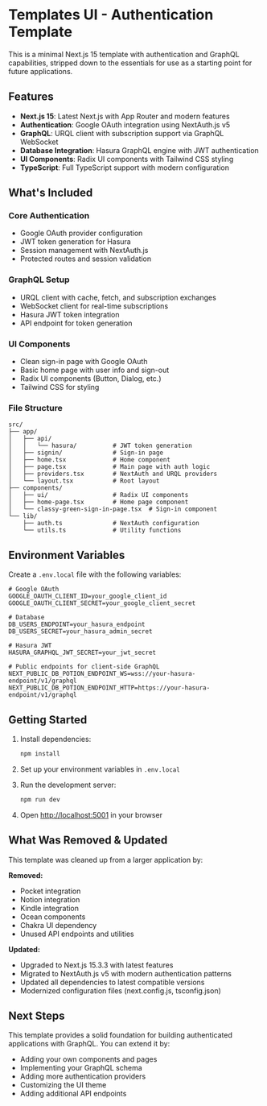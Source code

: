 # Templates UI - Authentication Template

This is a minimal Next.js 15 template with authentication and GraphQL capabilities, stripped down to the essentials for use as a starting point for future applications.

## Features

- **Next.js 15**: Latest Next.js with App Router and modern features
- **Authentication**: Google OAuth integration using NextAuth.js v5
- **GraphQL**: URQL client with subscription support via GraphQL WebSocket
- **Database Integration**: Hasura GraphQL engine with JWT authentication
- **UI Components**: Radix UI components with Tailwind CSS styling
- **TypeScript**: Full TypeScript support with modern configuration

## What's Included

### Core Authentication
- Google OAuth provider configuration
- JWT token generation for Hasura
- Session management with NextAuth.js
- Protected routes and session validation

### GraphQL Setup
- URQL client with cache, fetch, and subscription exchanges
- WebSocket client for real-time subscriptions
- Hasura JWT token integration
- API endpoint for token generation

### UI Components
- Clean sign-in page with Google OAuth
- Basic home page with user info and sign-out
- Radix UI components (Button, Dialog, etc.)
- Tailwind CSS for styling

### File Structure
```
src/
├── app/
│   ├── api/
│   │   └── hasura/          # JWT token generation
│   ├── signin/              # Sign-in page
│   ├── home.tsx             # Home component
│   ├── page.tsx             # Main page with auth logic
│   ├── providers.tsx        # NextAuth and URQL providers
│   └── layout.tsx           # Root layout
├── components/
│   ├── ui/                  # Radix UI components
│   ├── home-page.tsx        # Home page component
│   └── classy-green-sign-in-page.tsx  # Sign-in component
└── lib/
    ├── auth.ts              # NextAuth configuration
    └── utils.ts             # Utility functions
```

## Environment Variables

Create a `.env.local` file with the following variables:

```env
# Google OAuth
GOOGLE_OAUTH_CLIENT_ID=your_google_client_id
GOOGLE_OAUTH_CLIENT_SECRET=your_google_client_secret

# Database
DB_USERS_ENDPOINT=your_hasura_endpoint
DB_USERS_SECRET=your_hasura_admin_secret

# Hasura JWT
HASURA_GRAPHQL_JWT_SECRET=your_jwt_secret

# Public endpoints for client-side GraphQL
NEXT_PUBLIC_DB_POTION_ENDPOINT_WS=wss://your-hasura-endpoint/v1/graphql
NEXT_PUBLIC_DB_POTION_ENDPOINT_HTTP=https://your-hasura-endpoint/v1/graphql
```

## Getting Started

1. Install dependencies:
   ```bash
   npm install
   ```

2. Set up your environment variables in `.env.local`

3. Run the development server:
   ```bash
   npm run dev
   ```

4. Open [http://localhost:5001](http://localhost:5001) in your browser

## What Was Removed & Updated

This template was cleaned up from a larger application by:

**Removed:**
- Pocket integration
- Notion integration  
- Kindle integration
- Ocean components
- Chakra UI dependency
- Unused API endpoints and utilities

**Updated:**
- Upgraded to Next.js 15.3.3 with latest features
- Migrated to NextAuth.js v5 with modern authentication patterns
- Updated all dependencies to latest compatible versions
- Modernized configuration files (next.config.js, tsconfig.json)

## Next Steps

This template provides a solid foundation for building authenticated applications with GraphQL. You can extend it by:
- Adding your own components and pages
- Implementing your GraphQL schema
- Adding more authentication providers
- Customizing the UI theme
- Adding additional API endpoints 